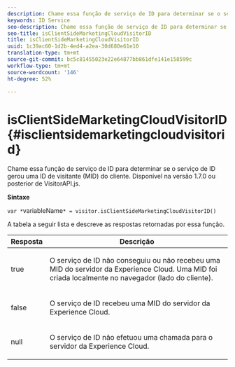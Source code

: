```yaml
---
description: Chame essa função de serviço de ID para determinar se o serviço de ID gerou uma ID de visitante (MID) do cliente. Disponível na versão 1.7.0 ou posterior de VisitorAPI.js.
keywords: ID Service
seo-description: Chame essa função de serviço de ID para determinar se o serviço de ID gerou uma ID de visitante (MID) do cliente. Disponível na versão 1.7.0 ou posterior de VisitorAPI.js.
seo-title: isClientSideMarketingCloudVisitorID
title: isClientSideMarketingCloudVisitorID
uuid: 1c39ac60-1d2b-4ed4-a2ea-30d680e61e10
translation-type: tm+mt
source-git-commit: bc5c81455023e22e64877bb861dfe141e158599c
workflow-type: tm+mt
source-wordcount: '146'
ht-degree: 52%

---
```



# isClientSideMarketingCloudVisitorID{#isclientsidemarketingcloudvisitorid}

Chame essa função de serviço de ID para determinar se o serviço de ID gerou uma ID de visitante (MID) do cliente. Disponível na versão 1.7.0 ou posterior de VisitorAPI.js.

**Sintaxe**

`var *`variableName`* = visitor.isClientSideMarketingCloudVisitorID()`

A tabela a seguir lista e descreve as respostas retornadas por essa função.

<table id="table_5D08A5DD6FD04F94818B0E8B790D3136"> 
 <thead> 
  <tr> 
   <th colname="col1" class="entry"> Resposta </th> 
   <th colname="col2" class="entry"> Descrição </th> 
  </tr> 
 </thead>
 <tbody> 
  <tr> 
   <td colname="col1"> <p> <span class="codeph"> true</span> </p> </td> 
   <td colname="col2"> <p>O serviço de ID não conseguiu ou não recebeu uma MID do servidor da <span class="keyword">Experience Cloud</span>. Uma MID foi criada localmente no navegador (lado do cliente). </p> </td> 
  </tr> 
  <tr> 
   <td colname="col1"> <p> <span class="codeph"> false</span> </p> </td> 
   <td colname="col2"> <p>O serviço de ID recebeu uma MID do servidor da <span class="keyword">Experience Cloud</span>. </p> </td> 
  </tr> 
  <tr> 
   <td colname="col1"> <p> <span class="codeph"> null</span> </p> </td> 
   <td colname="col2"> <p>O serviço de ID não efetuou uma chamada para o servidor da <span class="keyword">Experience Cloud</span>. </p> </td> 
  </tr> 
 </tbody> 
</table>

